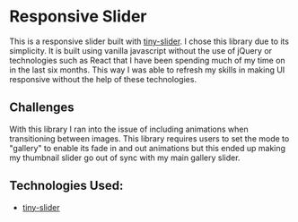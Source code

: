# Responsive Slider

This is a responsive slider built with [tiny-slider](https://github.com/ganlanyuan/tiny-slider). 
I chose this library due to its simplicity. It is built using vanilla javascript without the use of jQuery or technologies such as React that I have been spending much of my time on in the last six months. This way I was able to refresh my skills in making UI responsive without the help of these technologies.

## Challenges 

With this library I ran into the issue of including animations when transitioning between images. This library requires users to set the mode to "gallery" to enable its fade in and out animations but this ended up making my thumbnail slider go out of sync with my main gallery slider. 

## Technologies Used:

- [tiny-slider](https://github.com/ganlanyuan/tiny-slider)
